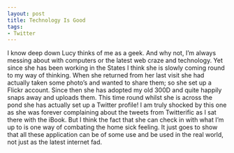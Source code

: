 ```yaml
---
layout: post
title: Technology Is Good
tags:
- Twitter
---
```

I know deep down Lucy thinks of me as a geek. And why not, I’m always messing about with computers or the latest web craze and technology. Yet since she has been working in the States I think she is slowly coming round to my way of thinking. When she returned from her last visit she had actually taken some photo’s and wanted to share them; so she set up a Flickr account. Since then she has adopted my old 300D and quite happily snaps away and uploads them. This time round whilst she is across the pond she has actually set up a Twitter profile! I am truly shocked by this one as she was forever complaining about the tweets from Twitterific as I sat there with the iBook. But I think the fact that she can check in with what I’m up to is one way of combating the home sick feeling. It just goes to show that all these application can be of some use and be used in the real world, not just as the latest internet fad.
